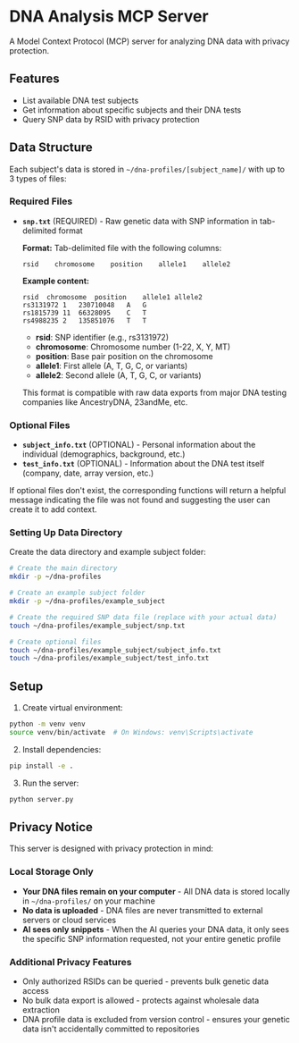 # DNA Analysis MCP Server

A Model Context Protocol (MCP) server for analyzing DNA data with privacy protection.

## Features

- List available DNA test subjects
- Get information about specific subjects and their DNA tests
- Query SNP data by RSID with privacy protection

## Data Structure

Each subject's data is stored in `~/dna-profiles/[subject_name]/` with up to 3 types of files:

### Required Files
- **`snp.txt`** (REQUIRED) - Raw genetic data with SNP information in tab-delimited format
  
  **Format:** Tab-delimited file with the following columns:
  ```
  rsid    chromosome    position    allele1    allele2
  ```
  
  **Example content:**
  ```
  rsid	chromosome	position	allele1	allele2
  rs3131972	1	230710048	A	G
  rs1815739	11	66328095	C	T
  rs4988235	2	135851076	T	T
  ```
  
  - **rsid**: SNP identifier (e.g., rs3131972)
  - **chromosome**: Chromosome number (1-22, X, Y, MT)
  - **position**: Base pair position on the chromosome
  - **allele1**: First allele (A, T, G, C, or variants)
  - **allele2**: Second allele (A, T, G, C, or variants)
  
  This format is compatible with raw data exports from major DNA testing companies like AncestryDNA, 23andMe, etc.

### Optional Files
- **`subject_info.txt`** (OPTIONAL) - Personal information about the individual (demographics, background, etc.)
- **`test_info.txt`** (OPTIONAL) - Information about the DNA test itself (company, date, array version, etc.)

If optional files don't exist, the corresponding functions will return a helpful message indicating the file was not found and suggesting the user can create it to add context.

### Setting Up Data Directory

Create the data directory and example subject folder:

```bash
# Create the main directory
mkdir -p ~/dna-profiles

# Create an example subject folder
mkdir -p ~/dna-profiles/example_subject

# Create the required SNP data file (replace with your actual data)
touch ~/dna-profiles/example_subject/snp.txt

# Create optional files
touch ~/dna-profiles/example_subject/subject_info.txt
touch ~/dna-profiles/example_subject/test_info.txt
```

## Setup

1. Create virtual environment:
```bash
python -m venv venv
source venv/bin/activate  # On Windows: venv\Scripts\activate
```

2. Install dependencies:
```bash
pip install -e .
```

3. Run the server:
```bash
python server.py
```

## Privacy Notice

This server is designed with privacy protection in mind:

### Local Storage Only
- **Your DNA files remain on your computer** - All DNA data is stored locally in `~/dna-profiles/` on your machine
- **No data is uploaded** - DNA files are never transmitted to external servers or cloud services
- **AI sees only snippets** - When the AI queries your DNA data, it only sees the specific SNP information requested, not your entire genetic profile

### Additional Privacy Features
- Only authorized RSIDs can be queried - prevents bulk genetic data access
- No bulk data export is allowed - protects against wholesale data extraction
- DNA profile data is excluded from version control - ensures your genetic data isn't accidentally committed to repositories